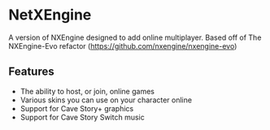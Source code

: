 # NetXEngine

A version of NXEngine designed to add online multiplayer. Based off of The NXEngine-Evo refactor (https://github.com/nxengine/nxengine-evo)

## Features

* The ability to host, or join, online games
* Various skins you can use on your character online
* Support for Cave Story+ graphics
* Support for Cave Story Switch music
